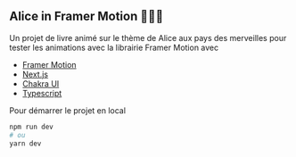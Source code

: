 ## Alice in Framer Motion :rabbit::girl::tophat:

Un projet de livre animé sur le thème de Alice aux pays des merveilles pour tester les animations avec la librairie Framer Motion avec

- [Framer Motion](https://www.framer.com/motion/)
- [Next.js](https://nextjs.org/)
- [Chakra UI](https://nextjs.org/)
- [Typescript](https://www.typescriptlang.org/)

Pour démarrer le projet en local

```bash
npm run dev
# ou
yarn dev
```
